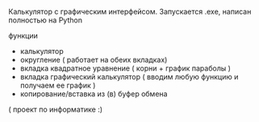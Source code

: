 Калькулятор с графическим интерфейсом.
Запускается .exe,  написан полностью на Python

функции
  - калькулятор
  - округление ( работает на обеих вкладках)
  - вкладка квадратное уравнение ( корни + график параболы )
  - вкладка графический калькулятор ( вводим любую функцию и получаем ее график )
  - копирование/вставка из (в) буфер обмена

( проект по информатике :)
